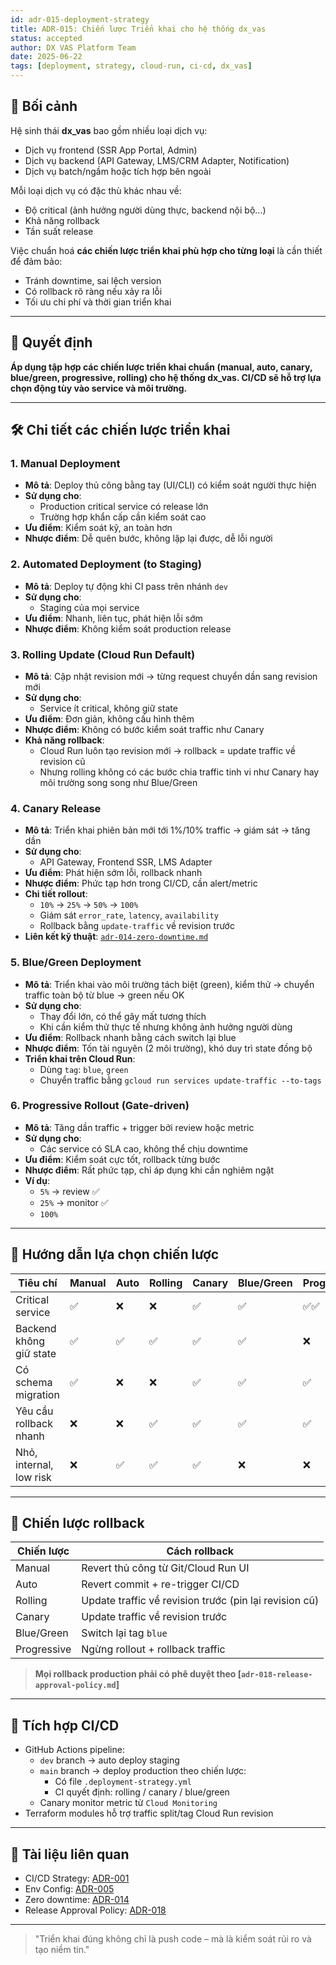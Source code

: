 ```yaml
---
id: adr-015-deployment-strategy
title: ADR-015: Chiến lược Triển khai cho hệ thống dx_vas
status: accepted
author: DX VAS Platform Team
date: 2025-06-22
tags: [deployment, strategy, cloud-run, ci-cd, dx_vas]
---
```


## 📌 Bối cảnh

Hệ sinh thái **dx_vas** bao gồm nhiều loại dịch vụ:
- Dịch vụ frontend (SSR App Portal, Admin)
- Dịch vụ backend (API Gateway, LMS/CRM Adapter, Notification)
- Dịch vụ batch/ngầm hoặc tích hợp bên ngoài

Mỗi loại dịch vụ có đặc thù khác nhau về:
- Độ critical (ảnh hưởng người dùng thực, backend nội bộ...)
- Khả năng rollback
- Tần suất release

Việc chuẩn hoá **các chiến lược triển khai phù hợp cho từng loại** là cần thiết để đảm bảo:
- Tránh downtime, sai lệch version
- Có rollback rõ ràng nếu xảy ra lỗi
- Tối ưu chi phí và thời gian triển khai

---

## 🧠 Quyết định

**Áp dụng tập hợp các chiến lược triển khai chuẩn (manual, auto, canary, blue/green, progressive, rolling) cho hệ thống dx_vas. CI/CD sẽ hỗ trợ lựa chọn động tùy vào service và môi trường.**

---

## 🛠 Chi tiết các chiến lược triển khai

### 1. Manual Deployment
- **Mô tả**: Deploy thủ công bằng tay (UI/CLI) có kiểm soát người thực hiện
- **Sử dụng cho**:
  - Production critical service có release lớn
  - Trường hợp khẩn cấp cần kiểm soát cao
- **Ưu điểm**: Kiểm soát kỹ, an toàn hơn
- **Nhược điểm**: Dễ quên bước, không lặp lại được, dễ lỗi người

### 2. Automated Deployment (to Staging)
- **Mô tả**: Deploy tự động khi CI pass trên nhánh `dev`
- **Sử dụng cho**:
  - Staging của mọi service
- **Ưu điểm**: Nhanh, liên tục, phát hiện lỗi sớm
- **Nhược điểm**: Không kiểm soát production release

### 3. Rolling Update (Cloud Run Default)
- **Mô tả**: Cập nhật revision mới → từng request chuyển dần sang revision mới
- **Sử dụng cho**:
  - Service ít critical, không giữ state
- **Ưu điểm**: Đơn giản, không cấu hình thêm
- **Nhược điểm**: Không có bước kiểm soát traffic như Canary
- **Khả năng rollback**:
  - Cloud Run luôn tạo revision mới → rollback = update traffic về revision cũ
  - Nhưng rolling không có các bước chia traffic tinh vi như Canary hay môi trường song song như Blue/Green

### 4. Canary Release
- **Mô tả**: Triển khai phiên bản mới tới 1%/10% traffic → giám sát → tăng dần
- **Sử dụng cho**:
  - API Gateway, Frontend SSR, LMS Adapter
- **Ưu điểm**: Phát hiện sớm lỗi, rollback nhanh
- **Nhược điểm**: Phức tạp hơn trong CI/CD, cần alert/metric
- **Chi tiết rollout**:
  - `10%` → `25%` → `50%` → `100%`
  - Giám sát `error_rate`, `latency`, `availability`
  - Rollback bằng `update-traffic` về revision trước
- **Liên kết kỹ thuật**: [`adr-014-zero-downtime.md`](./adr-014-zero-downtime.md)

### 5. Blue/Green Deployment
- **Mô tả**: Triển khai vào môi trường tách biệt (green), kiểm thử → chuyển traffic toàn bộ từ blue → green nếu OK
- **Sử dụng cho**:
  - Thay đổi lớn, có thể gây mất tương thích
  - Khi cần kiểm thử thực tế nhưng không ảnh hưởng người dùng
- **Ưu điểm**: Rollback nhanh bằng cách switch lại blue
- **Nhược điểm**: Tốn tài nguyên (2 môi trường), khó duy trì state đồng bộ
- **Triển khai trên Cloud Run**:
  - Dùng `tag`: `blue`, `green`
  - Chuyển traffic bằng `gcloud run services update-traffic --to-tags`

### 6. Progressive Rollout (Gate-driven)
- **Mô tả**: Tăng dần traffic + trigger bởi review hoặc metric
- **Sử dụng cho**:
  - Các service có SLA cao, không thể chịu downtime
- **Ưu điểm**: Kiểm soát cực tốt, rollback từng bước
- **Nhược điểm**: Rất phức tạp, chỉ áp dụng khi cần nghiêm ngặt
- **Ví dụ**:
  - `5%` → review ✅
  - `25%` → monitor ✅
  - `100%`

---

## 🧭 Hướng dẫn lựa chọn chiến lược

| Tiêu chí | Manual | Auto | Rolling | Canary | Blue/Green | Progressive |
|---------|--------|------|---------|--------|------------|-------------|
| Critical service | ✅ | ❌ | ❌ | ✅ | ✅ | ✅✅ |
| Backend không giữ state | ✅ | ✅ | ✅ | ✅ | ✅ | ❌ |
| Có schema migration | ✅ | ❌ | ❌ | ✅ | ✅ | ✅ |
| Yêu cầu rollback nhanh | ❌ | ❌ | ✅ | ✅ | ✅ | ✅ |
| Nhỏ, internal, low risk | ❌ | ✅ | ✅ | ✅ | ❌ | ❌ |

---

## 🔁 Chiến lược rollback

| Chiến lược | Cách rollback |
|-----------|----------------|
| Manual | Revert thủ công từ Git/Cloud Run UI |
| Auto | Revert commit + re-trigger CI/CD |
| Rolling | Update traffic về revision trước (pin lại revision cũ) |
| Canary | Update traffic về revision trước |
| Blue/Green | Switch lại tag `blue` |
| Progressive | Ngừng rollout + rollback traffic |

> **Mọi rollback production phải có phê duyệt theo [`adr-018-release-approval-policy.md`]**

---

## 🔄 Tích hợp CI/CD

- GitHub Actions pipeline:
  - `dev` branch → auto deploy staging
  - `main` branch → deploy production theo chiến lược:
    - Có file `.deployment-strategy.yml`
    - CI quyết định: rolling / canary / blue/green
  - Canary monitor metric từ `Cloud Monitoring`
- Terraform modules hỗ trợ traffic split/tag Cloud Run revision

---

## 📎 Tài liệu liên quan

- CI/CD Strategy: [ADR-001](./adr-001-ci-cd.md)
- Env Config: [ADR-005](./adr-005-env-config.md)
- Zero downtime: [ADR-014](./adr-014-zero-downtime.md)
- Release Approval Policy: [ADR-018](./adr-018-release-approval-policy.md)

---
> "Triển khai đúng không chỉ là push code – mà là kiểm soát rủi ro và tạo niềm tin."
